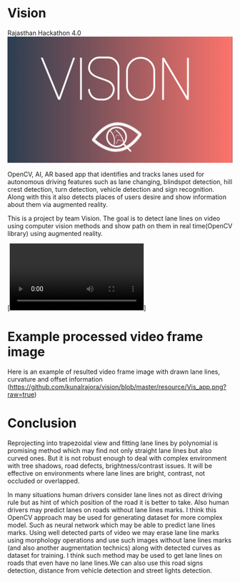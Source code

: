 # Vision
Rajasthan Hackathon 4.0
[![Vision](https://github.com/kunalrajora/vision/blob/master/resource/Vis_logo.jpg?raw=true)](https://github.com/kunalrajora/vision/blob/master/resource/My%20Movie%203.mp4?raw=true)

OpenCV, AI, AR based app that identifies and tracks lanes used for autonomous driving features such as lane changing, blindspot detection, hill crest detection, turn detection, vehicle detection and sign recognition. Along with this it also detects places of users desire and show information about them via augmented reality.


This is a project by team Vision. The goal is to detect lane lines on video using computer vision methods and show path on them in real time(OpenCV library) using augmented reality.

[![Presentation video](https://github.com/ashwinsaxena24/Vision/blob/master/video/Vis_App1.mp4)]


# Example processed video frame image

Here is an example of resulted video frame image with drawn lane lines, curvature and offset information
(https://github.com/kunalrajora/vision/blob/master/resource/Vis_app.png?raw=true)

# Conclusion

Reprojecting into trapezoidal view and fitting lane lines by polynomial is promising method which may find not only straight lane lines but also curved ones. But it is not robust enough to deal with complex environment with tree shadows, road defects, brightness/contrast issues. It will be effective on environments where lane lines are bright, contrast, not occluded or overlapped.

In many situations human drivers consider lane lines not as direct driving rule but as hint of which position of the road it is better to take. Also human drivers may predict lanes on roads without lane lines marks. I think this OpenCV approach may be used for generating dataset for more complex model. Such as neural network which may be able to predict lane lines marks. Using well detected parts of video we may erase lane line marks using morphology operations and use such images without lane lines marks (and also another augmentation technics) along with detected curves as dataset for training. I think such method may be used to get lane lines on roads that even have no lane lines.We can also use this road signs detection, distance from vehicle detection and street lights detection.

